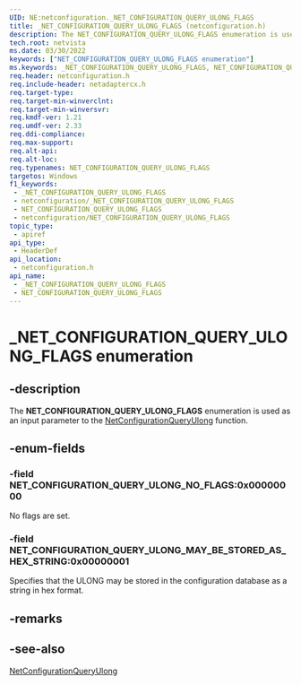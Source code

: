 ```yaml
---
UID: NE:netconfiguration._NET_CONFIGURATION_QUERY_ULONG_FLAGS
title: _NET_CONFIGURATION_QUERY_ULONG_FLAGS (netconfiguration.h)
description: The NET_CONFIGURATION_QUERY_ULONG_FLAGS enumeration is used as an input parameter to the NetConfigurationQueryUlong function.
tech.root: netvista
ms.date: 03/30/2022
keywords: ["NET_CONFIGURATION_QUERY_ULONG_FLAGS enumeration"]
ms.keywords: _NET_CONFIGURATION_QUERY_ULONG_FLAGS, NET_CONFIGURATION_QUERY_ULONG_FLAGS,
req.header: netconfiguration.h
req.include-header: netadaptercx.h
req.target-type: 
req.target-min-winverclnt: 
req.target-min-winversvr: 
req.kmdf-ver: 1.21
req.umdf-ver: 2.33 
req.ddi-compliance: 
req.max-support: 
req.alt-api: 
req.alt-loc: 
req.typenames: NET_CONFIGURATION_QUERY_ULONG_FLAGS
targetos: Windows
f1_keywords:
 - _NET_CONFIGURATION_QUERY_ULONG_FLAGS
 - netconfiguration/_NET_CONFIGURATION_QUERY_ULONG_FLAGS
 - NET_CONFIGURATION_QUERY_ULONG_FLAGS
 - netconfiguration/NET_CONFIGURATION_QUERY_ULONG_FLAGS
topic_type:
 - apiref
api_type:
 - HeaderDef
api_location:
 - netconfiguration.h
api_name:
 - _NET_CONFIGURATION_QUERY_ULONG_FLAGS
 - NET_CONFIGURATION_QUERY_ULONG_FLAGS
---
```


# _NET_CONFIGURATION_QUERY_ULONG_FLAGS enumeration


## -description

The **NET_CONFIGURATION_QUERY_ULONG_FLAGS** enumeration is used as an input parameter to the [NetConfigurationQueryUlong](nf-netconfiguration-netconfigurationqueryulong.md) function.

## -enum-fields

### -field NET_CONFIGURATION_QUERY_ULONG_NO_FLAGS:0x00000000 

No flags are set.

### -field NET_CONFIGURATION_QUERY_ULONG_MAY_BE_STORED_AS_HEX_STRING:0x00000001 

Specifies that the ULONG may be stored in the configuration database as a string in hex format.

## -remarks

## -see-also

[NetConfigurationQueryUlong](nf-netconfiguration-netconfigurationqueryulong.md)

